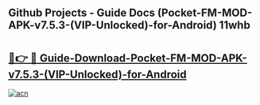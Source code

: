 ## Github Projects - Guide Docs (Pocket-FM-MOD-APK-v7.5.3-(VIP-Unlocked)-for-Android) 11whb

# <h2><a href="https://apkcomod.com?title=Pocket-FM-MOD-APK-v7.5.3-(VIP-Unlocked)-for-Android">🔗👉 🔴 Guide-Download-Pocket-FM-MOD-APK-v7.5.3-(VIP-Unlocked)-for-Android </a></h2>

[![acn](https://github.com/user-attachments/assets/0f9c940e-d8b0-45ae-aac7-cd30a18b3e1c)](https://apkcomod.com?title=Pocket-FM-MOD-APK-v7.5.3-(VIP-Unlocked)-for-Android)

